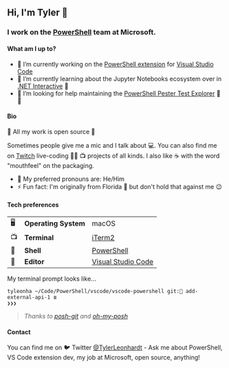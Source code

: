 ## Hi, I'm Tyler 👋

### I work on the [PowerShell](https://github.com/PowerShell) team at Microsoft.

#### What am I up to?

- 🔭 I’m currently working on the [PowerShell extension](https://github.com/PowerShell/vscode-powershell) for [Visual Studio Code](https://github.com/Microsoft/vscode)
- 🌱 I’m currently learning about the Jupyter Notebooks ecosystem over in [.NET Interactive](https://github.com/dotnet/interactive) 📓
- 🤔 I’m looking for help maintaining the [PowerShell Pester Test Explorer](https://github.com/TylerLeonhardt/vscode-powershell-test-adapter) 🐢✅


#### Bio

👀 All my work is open source 👀

Sometimes people give me a mic and I talk about 💻. You can also find me on [Twitch](https://twitch.tv/TylerLeonhardt) live-coding 👨‍💻 📺 projects of all kinds.
I also like ☕️ with the word "mouthfeel" on the packaging.

- 🙂 My preferred pronouns are: He/Him
- ⚡ Fun fact: I'm originally from Florida 🌴 but don't hold that against me 😉

#### Tech preferences

| |                       |                                                           |
|-|-----------------------|-----------------------------------------------------------|
|🖥| **Operating System** | macOS                                                     |
|📺| **Terminal**         | [iTerm2](https://iterm2.com/)                             |
|🐚| **Shell**            | [PowerShell](https://github.com/PowerShell)               |
|📝| **Editor**           | [Visual Studio Code](https://github.com/Microsoft/vscode) |

My terminal prompt looks like...

```
tyleonha ~/Code/PowerShell/vscode/vscode-powershell git: add-external-api-1 ≣
❯❯❯
```
> _Thanks to [posh-git](https://dahlbyk.github.io/posh-git/) and [oh-my-posh](https://github.com/JanDeDobbeleer/oh-my-posh)_

#### Contact

You can find me on 🐦 Twitter [@TylerLeonhardt](https://twitter.com/TylerLeonhardt) - Ask me about PowerShell, VS Code extension dev, my job at Microsoft, open source, anything!
